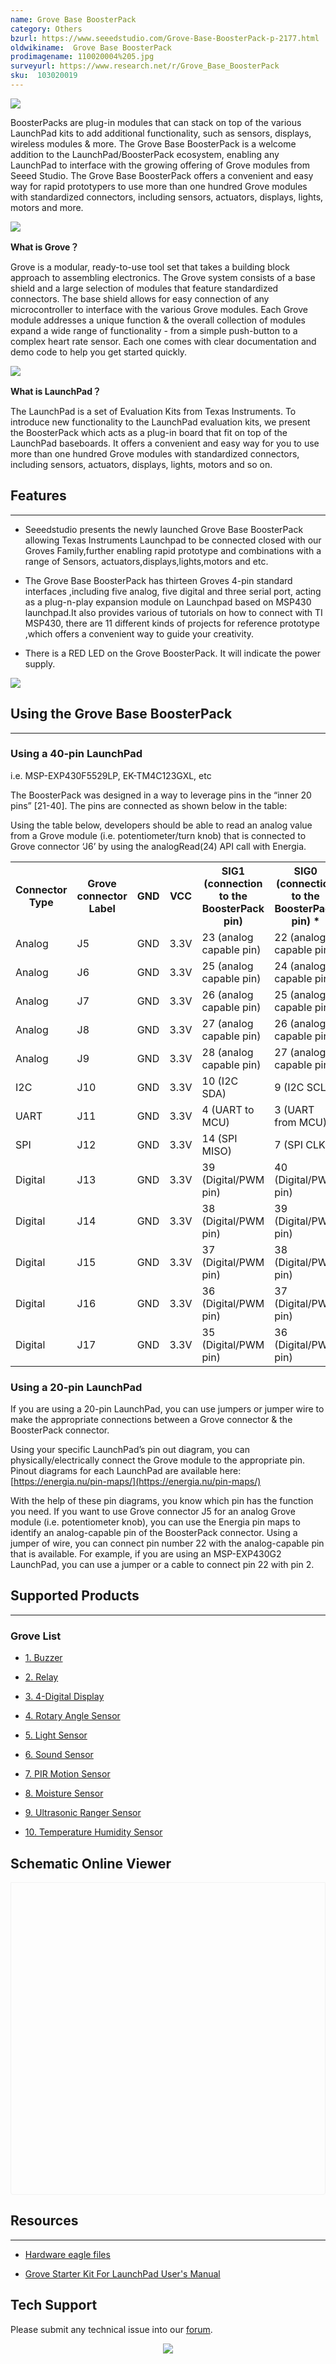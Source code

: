 ```yaml
---
name: Grove Base BoosterPack
category: Others
bzurl: https://www.seeedstudio.com/Grove-Base-BoosterPack-p-2177.html
oldwikiname:  Grove Base BoosterPack
prodimagename: 110020004%205.jpg
surveyurl: https://www.research.net/r/Grove_Base_BoosterPack
sku:  103020019
---
```

![](https://files.seeedstudio.com/wiki/Grove_Base_BoosterPack/img/110020004%205.jpg)

BoosterPacks are plug-in modules that can stack on top of the various LaunchPad kits to add additional functionality, such as sensors, displays, wireless modules &amp; more. The Grove Base BoosterPack is a welcome addition to the LaunchPad/BoosterPack ecosystem, enabling any LaunchPad to interface with the growing offering of Grove modules from Seeed Studio. The Grove Base BoosterPack offers a convenient and easy way for rapid prototypers to use more than one hundred Grove modules with standardized connectors, including sensors, actuators, displays, lights, motors and more.

![](https://files.seeedstudio.com/wiki/Grove_Base_BoosterPack/img/Grove_Web_idea.jpg)

**What is Grove？**

Grove is a modular, ready-to-use tool set that takes a building block approach to assembling electronics. The Grove system consists of a base shield and a large selection of modules that feature standardized connectors. The base shield allows for easy connection of any microcontroller to interface with the various Grove modules. Each Grove module addresses a unique function &amp; the overall collection of modules expand a wide range of functionality - from a simple push-button to a complex heart rate sensor. Each one comes with clear documentation and demo code to help you get started quickly.

![](https://files.seeedstudio.com/wiki/Grove_Base_BoosterPack/img/IMG_GROVE.JPG)

**What is LaunchPad？**

The LaunchPad is a set of Evaluation Kits from Texas Instruments. To introduce new functionality to the LaunchPad evaluation kits, we present the BoosterPack which acts as a plug-in board that fit on top of the LaunchPad baseboards. It offers a convenient and easy way for you to use more than one hundred Grove modules with standardized connectors, including sensors, actuators, displays, lights, motors and so on.


##   Features
---
*   Seeedstudio presents the newly launched Grove Base BoosterPack allowing Texas Instruments Launchpad to be connected closed with our Groves Family,further enabling rapid prototype and combinations with a range of Sensors, actuators,displays,lights,motors and etc.

*   The Grove Base BoosterPack has thirteen Groves 4-pin standard interfaces ,including five analog, five digital and three serial port, acting as a plug-n-play expansion module on Launchpad based on MSP430 launchpad.It also provides various of tutorials on how to connect with TI MSP430, there are 11 different kinds of projects for reference prototype ,which offers a convenient way to guide your creativity.

*   There is a RED LED on the Grove BoosterPack. It will indicate the power supply.

![](https://files.seeedstudio.com/wiki/Grove_Base_BoosterPack/img/BoosterpackpinMapping.jpg)

##   Using the Grove Base BoosterPack
---
###   Using a 40-pin LaunchPad

i.e. MSP-EXP430F5529LP, EK-TM4C123GXL, etc

The BoosterPack was designed in a way to leverage pins in the “inner 20 pins” [21-40]. The pins are connected as shown below in the table:

Using the table below, developers should be able to read an analog value from a Grove module (i.e. potentiometer/turn knob) that is connected to Grove connector ‘J6’ by using the analogRead(24) API call with Energia.

<table>
<tr>
<th> Connector Type </th>
<th> Grove connector Label </th>
<th>   GND   </th>
<th>   VCC   </th>
<th> SIG1 (connection to the BoosterPack pin) </th>
<th> SIG0 (connection to the BoosterPack pin) *
</th></tr>
<tr>
<td> Analog</td>
<td> J5 </td>
<td> GND </td>
<td> 3.3V </td>
<td> 23 (analog capable pin) </td>
<td> 22 (analog capable pin)
</td></tr>
<tr>
<td> Analog</td>
<td> J6 </td>
<td> GND </td>
<td> 3.3V </td>
<td> 25 (analog capable pin) </td>
<td> 24 (analog capable pin)
</td></tr>
<tr>
<td> Analog</td>
<td> J7 </td>
<td> GND </td>
<td> 3.3V </td>
<td> 26 (analog capable pin) </td>
<td> 25 (analog capable pin)
</td></tr>
<tr>
<td> Analog</td>
<td> J8 </td>
<td> GND </td>
<td> 3.3V </td>
<td> 27 (analog capable pin) </td>
<td> 26 (analog capable pin)
</td></tr>
<tr>
<td> Analog</td>
<td> J9 </td>
<td> GND </td>
<td> 3.3V </td>
<td> 28 (analog capable pin) </td>
<td> 27 (analog capable pin)
</td></tr>
<tr>
<td> I2C </td>
<td> J10 </td>
<td> GND </td>
<td> 3.3V </td>
<td> 10 (I2C SDA) </td>
<td> 9 (I2C SCL)
</td></tr>
<tr>
<td> UART </td>
<td> J11 </td>
<td> GND </td>
<td> 3.3V </td>
<td> 4 (UART to MCU) </td>
<td> 3 (UART from MCU)
</td></tr>
<tr>
<td> SPI </td>
<td> J12 </td>
<td> GND </td>
<td> 3.3V </td>
<td> 14 (SPI MISO) </td>
<td> 7 (SPI CLK)
</td></tr>
<tr>
<td> Digital </td>
<td> J13 </td>
<td> GND </td>
<td> 3.3V </td>
<td> 39 (Digital/PWM pin) </td>
<td> 40 (Digital/PWM pin)
</td></tr>
<tr>
<td> Digital</td>
<td> J14 </td>
<td> GND </td>
<td> 3.3V </td>
<td> 38 (Digital/PWM pin) </td>
<td> 39 (Digital/PWM pin)
</td></tr>
<tr>
<td> Digital</td>
<td> J15 </td>
<td> GND </td>
<td> 3.3V </td>
<td> 37 (Digital/PWM pin) </td>
<td> 38 (Digital/PWM pin)
</td></tr>
<tr>
<td> Digital</td>
<td> J16 </td>
<td> GND </td>
<td> 3.3V </td>
<td> 36 (Digital/PWM pin) </td>
<td> 37 (Digital/PWM pin)
</td></tr>
<tr>
<td> Digital</td>
<td> J17 </td>
<td> GND </td>
<td> 3.3V  </td>
<td> 35 (Digital/PWM pin) </td>
<td> 36 (Digital/PWM pin)
</td></tr></table>

###   Using a 20-pin LaunchPad

If you are using a 20-pin LaunchPad, you can use jumpers or jumper wire to make the appropriate connections between a Grove connector &amp; the BoosterPack connector.

Using your specific LaunchPad’s pin out diagram, you can physically/electrically connect the Grove module to the appropriate pin. Pinout diagrams for each LaunchPad are available here:
[https://energia.nu/pin-maps/](https://energia.nu/pin-maps/)

With the help of these pin diagrams, you know which pin has the function you need. If you want to use Grove connector J5 for an analog Grove module (i.e. potentiometer knob), you can use the Energia pin maps to identify an analog-capable pin of the BoosterPack connector. Using a jumper of wire, you can connect pin number 22 with the analog-capable pin that is available. For example, if you are using an MSP-EXP430G2 LaunchPad, you can use a jumper or a cable to connect pin 22 with pin 2.

##   Supported Products
---
###   Grove List

*   [1. Buzzer](/Grove-Buzzer#With_TI_LaunchPad)

*   [2. Relay](/Grove-Relay#With_TI_LaunchPad)

*   [3. 4-Digital Display ](/Grove-4-Digit_Display#With_TI_LaunchPad)

*   [4. Rotary Angle Sensor ](/Grove-Rotary_Angle_Sensor#With_TI_LaunchPad)

*   [5. Light Sensor](/Grove-Light_Sensor#With_TI_LaunchPad)

*   [6. Sound Sensor ](/Grove-Sound_Sensor#With_TI_LaunchPad)

*   [7. PIR Motion Sensor ](/Grove-PIR_Motion_Sensor#With_TI_LaunchPad)

*   [8. Moisture Sensor](/Grove-Moisture_Sensor#With_TI_LaunchPad)

*   [9. Ultrasonic Ranger Sensor](/Grove-Ultrasonic_Ranger#With_TI_LaunchPad)

*   [10. Temperature Humidity Sensor ](/Grove-TemperatureAndHumidity_Sensor)


## Schematic Online Viewer

<div class="altium-ecad-viewer" data-project-src="https://files.seeedstudio.com/wiki/Grove_Base_BoosterPack/res/Grove_Base_BoosterPack_v1.0.zip" style="border-radius: 0px 0px 4px 4px; height: 500px; border-style: solid; border-width: 1px; border-color: rgb(241, 241, 241); overflow: hidden; max-width: 1280px; max-height: 700px; box-sizing: border-box;" />
</div>


##   Resources
---
- [Hardware eagle files](https://files.seeedstudio.com/wiki/Grove_Base_BoosterPack/res/Grove_Base_BoosterPack_v1.0.zip)

- [Grove Starter Kit For LaunchPad User's Manual](https://files.seeedstudio.com/wiki/Grove_Base_BoosterPack/res/Grove%20Starter%20Kit%20Manual.pdf)

## Tech Support
Please submit any technical issue into our [forum](https://forum.seeedstudio.com/). <br /><p style="text-align:center"><a href="https://www.seeedstudio.com/act-4.html?utm_source=wiki&utm_medium=wikibanner&utm_campaign=newproducts" target="_blank"><img src="https://files.seeedstudio.com/wiki/Wiki_Banner/new_product.jpg" /></a></p>